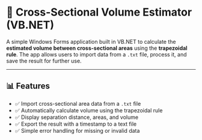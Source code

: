 # 📐 Cross-Sectional Volume Estimator (VB.NET)

A simple Windows Forms application built in VB.NET to calculate the **estimated volume between cross-sectional areas** using the **trapezoidal rule**. The app allows users to import data from a `.txt` file, process it, and save the result for further use.

---

## 📊 Features

- ✅ Import cross-sectional area data from a `.txt` file
- ✅ Automatically calculate volume using the trapezoidal rule
- ✅ Display separation distance, areas, and volume
- ✅ Export the result with a timestamp to a text file
- ✅ Simple error handling for missing or invalid data
